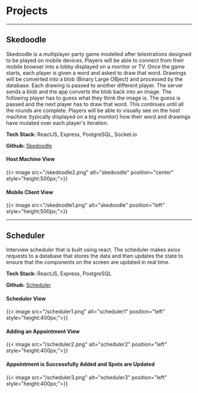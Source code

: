 # Projects

<hr />

## Skedoodle
Skedoodle is a multiplayer party game modelled after telestrations designed to be played on mobile devices. Players will be able to connect from their mobile browser into a lobby displayed on a monitor or TV. Once the game starts, each player is given a word and asked to draw that word. Drawings will be converted into a blob (Binary Large OBject) and processed by the database. Each drawing is passed to another different player. The server sends a blob and the app converts the blob back into an image. The following player has to guess what they think the image is. The guess is passed and the next player has to draw that word. This continues until all the rounds are complete. Players will be able to visually see on the host machine (typically displayed on a big monitor) how their word and drawings have mutated over each player's iteration.

**Tech Stack:** ReactJS, Express, PostgreSQL, Socket.io

**Github:** [Skedoodle]


#### Host Machine View
{{< image src="/skedoodle2.png" alt="skedoodle" position="center" style="height:500px;">}}

#### Mobile Client View
{{< image src="/skedoodle1.png" alt="skedoodle" position="left" style="height:500px;">}}

<hr />

## Scheduler
Interview scheduler that is built using react. The scheduler makes axios requests to a database that stores the data and then updates the state to ensure that the components on the screen are updated in real time.

**Tech Stack:** ReactJS, Express, PostgreSQL

**Github:** [Scheduler]

#### Scheduler View
{{< image src="/scheduler1.png" alt="scheduler1" position="left" style="height:400px;">}}
#### Adding an Appointment View
{{< image src="/scheduler2.png" alt="scheduler2" position="left" style="height:400px;">}}
#### Appointment is Successfully Added and Spots are Updated
{{< image src="/scheduler3.png" alt="scheduler3" position="left" style="height:400px;">}}


[Skedoodle]:https://github.com/etseng02/illustrations
[Scheduler]:https://github.com/etseng02/scheduler